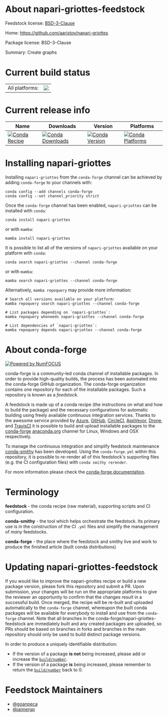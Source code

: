 About napari-griottes-feedstock
===============================

Feedstock license: [BSD-3-Clause](https://github.com/conda-forge/napari-griottes-feedstock/blob/main/LICENSE.txt)

Home: https://github.com/aaristov/napari-griottes

Package license: BSD-3-Clause

Summary: Create graphs

Current build status
====================


<table><tr><td>All platforms:</td>
    <td>
      <a href="https://dev.azure.com/conda-forge/feedstock-builds/_build/latest?definitionId=19195&branchName=main">
        <img src="https://dev.azure.com/conda-forge/feedstock-builds/_apis/build/status/napari-griottes-feedstock?branchName=main">
      </a>
    </td>
  </tr>
</table>

Current release info
====================

| Name | Downloads | Version | Platforms |
| --- | --- | --- | --- |
| [![Conda Recipe](https://img.shields.io/badge/recipe-napari--griottes-green.svg)](https://anaconda.org/conda-forge/napari-griottes) | [![Conda Downloads](https://img.shields.io/conda/dn/conda-forge/napari-griottes.svg)](https://anaconda.org/conda-forge/napari-griottes) | [![Conda Version](https://img.shields.io/conda/vn/conda-forge/napari-griottes.svg)](https://anaconda.org/conda-forge/napari-griottes) | [![Conda Platforms](https://img.shields.io/conda/pn/conda-forge/napari-griottes.svg)](https://anaconda.org/conda-forge/napari-griottes) |

Installing napari-griottes
==========================

Installing `napari-griottes` from the `conda-forge` channel can be achieved by adding `conda-forge` to your channels with:

```
conda config --add channels conda-forge
conda config --set channel_priority strict
```

Once the `conda-forge` channel has been enabled, `napari-griottes` can be installed with `conda`:

```
conda install napari-griottes
```

or with `mamba`:

```
mamba install napari-griottes
```

It is possible to list all of the versions of `napari-griottes` available on your platform with `conda`:

```
conda search napari-griottes --channel conda-forge
```

or with `mamba`:

```
mamba search napari-griottes --channel conda-forge
```

Alternatively, `mamba repoquery` may provide more information:

```
# Search all versions available on your platform:
mamba repoquery search napari-griottes --channel conda-forge

# List packages depending on `napari-griottes`:
mamba repoquery whoneeds napari-griottes --channel conda-forge

# List dependencies of `napari-griottes`:
mamba repoquery depends napari-griottes --channel conda-forge
```


About conda-forge
=================

[![Powered by
NumFOCUS](https://img.shields.io/badge/powered%20by-NumFOCUS-orange.svg?style=flat&colorA=E1523D&colorB=007D8A)](https://numfocus.org)

conda-forge is a community-led conda channel of installable packages.
In order to provide high-quality builds, the process has been automated into the
conda-forge GitHub organization. The conda-forge organization contains one repository
for each of the installable packages. Such a repository is known as a *feedstock*.

A feedstock is made up of a conda recipe (the instructions on what and how to build
the package) and the necessary configurations for automatic building using freely
available continuous integration services. Thanks to the awesome service provided by
[Azure](https://azure.microsoft.com/en-us/services/devops/), [GitHub](https://github.com/),
[CircleCI](https://circleci.com/), [AppVeyor](https://www.appveyor.com/),
[Drone](https://cloud.drone.io/welcome), and [TravisCI](https://travis-ci.com/)
it is possible to build and upload installable packages to the
[conda-forge](https://anaconda.org/conda-forge) [anaconda.org](https://anaconda.org/)
channel for Linux, Windows and OSX respectively.

To manage the continuous integration and simplify feedstock maintenance
[conda-smithy](https://github.com/conda-forge/conda-smithy) has been developed.
Using the ``conda-forge.yml`` within this repository, it is possible to re-render all of
this feedstock's supporting files (e.g. the CI configuration files) with ``conda smithy rerender``.

For more information please check the [conda-forge documentation](https://conda-forge.org/docs/).

Terminology
===========

**feedstock** - the conda recipe (raw material), supporting scripts and CI configuration.

**conda-smithy** - the tool which helps orchestrate the feedstock.
                   Its primary use is in the construction of the CI ``.yml`` files
                   and simplify the management of *many* feedstocks.

**conda-forge** - the place where the feedstock and smithy live and work to
                  produce the finished article (built conda distributions)


Updating napari-griottes-feedstock
==================================

If you would like to improve the napari-griottes recipe or build a new
package version, please fork this repository and submit a PR. Upon submission,
your changes will be run on the appropriate platforms to give the reviewer an
opportunity to confirm that the changes result in a successful build. Once
merged, the recipe will be re-built and uploaded automatically to the
`conda-forge` channel, whereupon the built conda packages will be available for
everybody to install and use from the `conda-forge` channel.
Note that all branches in the conda-forge/napari-griottes-feedstock are
immediately built and any created packages are uploaded, so PRs should be based
on branches in forks and branches in the main repository should only be used to
build distinct package versions.

In order to produce a uniquely identifiable distribution:
 * If the version of a package **is not** being increased, please add or increase
   the [``build/number``](https://docs.conda.io/projects/conda-build/en/latest/resources/define-metadata.html#build-number-and-string).
 * If the version of a package **is** being increased, please remember to return
   the [``build/number``](https://docs.conda.io/projects/conda-build/en/latest/resources/define-metadata.html#build-number-and-string)
   back to 0.

Feedstock Maintainers
=====================

* [@goanpeca](https://github.com/goanpeca/)
* [@jaimergp](https://github.com/jaimergp/)

